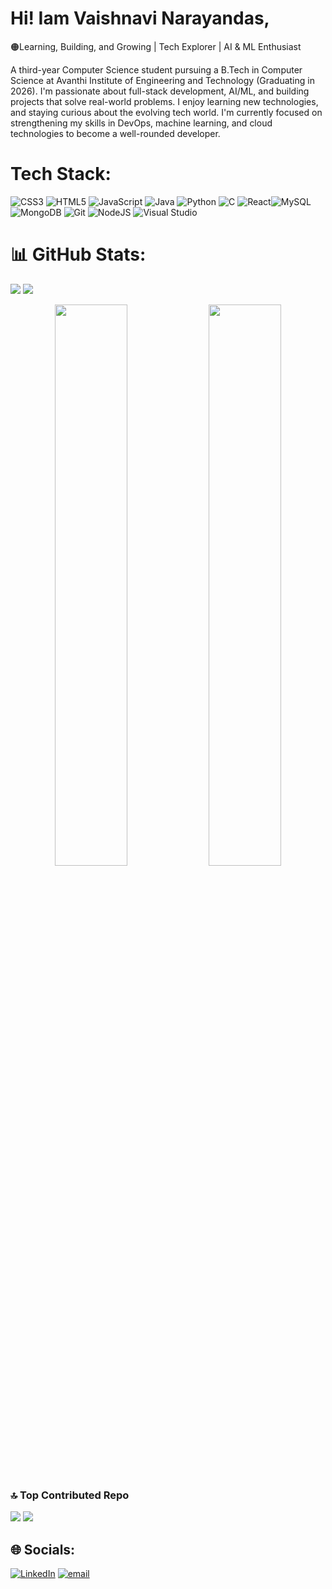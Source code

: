 # Hi! Iam Vaishnavi Narayandas,
🟠Learning, Building, and Growing | Tech Explorer | AI & ML Enthusiast

A third-year Computer Science student  pursuing a B.Tech in Computer Science at Avanthi Institute of Engineering and Technology (Graduating in 2026). I'm passionate about full-stack development, AI/ML, and building projects that solve real-world problems. I enjoy learning new technologies, and staying curious about the evolving tech world. I'm currently focused on strengthening my skills in DevOps, machine learning, and cloud technologies to become a well-rounded developer.<br>


# Tech Stack:

![CSS3](https://img.shields.io/badge/css3-%231572B6.svg?style=for-the-badge&logo=css3&logoColor=white) 
![HTML5](https://img.shields.io/badge/html5-%23E34F26.svg?style=for-the-badge&logo=html5&logoColor=white)
![JavaScript](https://img.shields.io/badge/javascript-%23323330.svg?style=for-the-badge&logo=javascript&logoColor=%23F7DF1E)
![Java](https://img.shields.io/badge/java-%23ED8B00.svg?style=for-the-badge&logo=openjdk&logoColor=white) 
![Python](https://img.shields.io/badge/python-3670A0?style=for-the-badge&logo=python&logoColor=ffdd54) 
![C](https://img.shields.io/badge/c-%2300599C.svg?style=for-the-badge&logo=c&logoColor=white)
![React](https://img.shields.io/badge/react-%2320232a.svg?style=for-the-badge&logo=react&logoColor=%2361DAFB
)![MySQL](https://img.shields.io/badge/mysql-4479A1.svg?style=for-the-badge&logo=mysql&logoColor=white)
![MongoDB](https://img.shields.io/badge/MongoDB-%234ea94b.svg?style=for-the-badge&logo=mongodb&logoColor=white)
![Git](https://img.shields.io/badge/git-%23F05033.svg?style=for-the-badge&logo=git&logoColor=white)
![NodeJS](https://img.shields.io/badge/node.js-6DA55F?style=for-the-badge&logo=node.js&logoColor=white)
![Visual Studio](https://img.shields.io/badge/-Visual%20Studio-5C2D91?style=flat-square&logo=visual-studio&logoColor=white)



# 📊 GitHub Stats:

![](https://github-readme-stats.vercel.app/api/top-langs/?username=vaish-navi0007&theme=radical&hide_border=false&include_all_commits=false&count_private=false&layout=compact)
[![](https://visitcount.itsvg.in/api?id=vaish-navi0007&icon=0&color=0)](https://visitcount.itsvg.in)
<p align="center">
  <img src="https://github-readme-stats.vercel.app/api?username=vaish-navi0007&theme=radical&hide_border=false&include_all_commits=false&count_private=false" width="48%" />
  <img src="https://nirzak-streak-stats.vercel.app/?user=vaish-navi0007&theme=radical&hide_border=false" width="48%" />

  
</p>



### 🔝 Top Contributed Repo
![](https://github-contributor-stats.vercel.app/api?username=vaish-navi0007&limit=5&theme=radical&combine_all_yearly_contributions=true)
[![](https://visitcount.itsvg.in/api?id=vaish-navi0007&icon=0&color=0)](https://visitcount.itsvg.in)

## 🌐 Socials:
[![LinkedIn](https://img.shields.io/badge/LinkedIn-%230077B5.svg?logo=linkedin&logoColor=white)](https://www.linkedin.com/in/vaishnavi-narayandas-719b652b6/) [![email](https://img.shields.io/badge/Email-D14836?logo=gmail&logoColor=white)](mailto:nvaishnavi2108@gmail.com) 

<!-- Proudly created with GPRM ( https://gprm.itsvg.in ) -->



